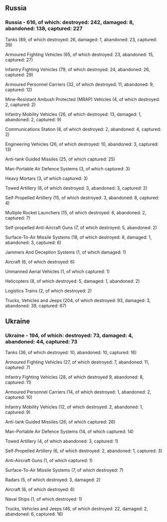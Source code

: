 
 
 ## Russia
 
 ### Russia - 616, of which: destroyed: 242, damaged: 8, abandoned: 138, captured: 227

 

 

 Tanks (89, of which destroyed: 26, damaged: 1, abandoned: 23, captured: 39)

 Armoured Fighting Vehicles (65, of which destroyed: 23, abandoned: 15, captured: 27)

 Infantry Fighting Vehicles (79, of which destroyed: 24, abandoned: 26, captured: 29)

 Armoured Personnel Carriers (32, of which destroyed: 11, abandoned: 9, captured: 12)

 Mine-Resistant Ambush Protected (MRAP) Vehicles (4, of which destroyed: 2, captured: 2)

 Infantry Mobility Vehicles (26, of which destroyed: 13, damaged: 1, abandoned: 2, captured: 9)

 Communications Station (8, of which destroyed: 2, abandoned: 4, captured: 2)

 Engineering Vehicles (26, of which destroyed: 10, abandoned: 3, captured: 13)

 Anti-tank Guided Missiles (25, of which captured: 25)

 Man-Portable Air Defence Systems (3, of which captured: 3)

 Heavy Mortars (3, of which captured: 3)

 Towed Artillery (8, of which destroyed: 3, abandoned: 3, captured: 2)

 Self-Propelled Artillery (15, of which destroyed: 3, abandoned: 8, captured: 4)

 Multiple Rocket Launchers (15, of which destroyed: 6, abandoned: 2, captured: 7)

 Self-propelled Anti-Aircraft Guns (7, of which destroyed: 5, abandoned: 2)

 Surface-To-Air Missile Systems (18, of which destroyed: 8, damaged: 1, abandoned: 3, captured: 6)

 Jammers And Deception Systems (1, of which damaged: 1)

 Aircraft (6, of which destroyed: 6)

 Unmanned Aerial Vehicles (1, of which captured: 1)

 Helicopters (8, of which destroyed: 5, damaged: 1, abandoned: 2)

 Logistics Trains (2, of which destroyed: 2)

 Trucks, Vehicles and Jeeps (204, of which destroyed: 93, damaged: 3, abandoned: 39, captured: 67)

 
 
 ## Ukraine
 
 ### Ukraine - 194, of which: destroyed: 73, damaged: 4, abandoned: 44, captured: 73

 

 

 Tanks (36, of which destroyed: 10, abandoned: 10, captured: 16)

 Armoured Fighting Vehicles (27, of which destroyed: 7, abandoned: 11, captured: 7)

 Infantry Fighting Vehicles (28, of which destroyed 9, abandoned: 8, captured: 11)

 Armoured Personnel Carriers (14, of which destroyed: 1, abandoned: 2, captured: 10)

 Infantry Mobility Vehicles (12, of which destroyed: 2, abandoned: 1, captured: 9)

 Anti-tank Guided Missiles (26, of which captured: 26)

 Man-Portable Air Defence Systems (14, of which captured: 14)

 Towed Artillery (4, of which abandoned: 3, captured: 1)

 Self-Propelled Artillery (6, of which destroyed: 2, abandoned: 1, captured: 3)

 Anti-Aircraft Guns (1, of which captured: 1)

 Surface-To-Air Missile Systems (7, of which destroyed: 7)

 

 

 Radars (5, of which destroyed: 3, damaged: 2)

 Aircraft (6, of which destroyed: 6)

 Naval Ships (1, of which destroyed: 1)

 Trucks, Vehicles and Jeeps (46, of which destroyed: 22, damaged: 2, abandoned: 6, captured: 16)


